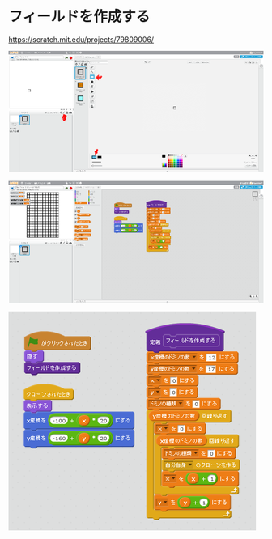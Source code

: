 # フィールドを作成する

https://scratch.mit.edu/projects/79809006/

![](b001.png)

![](b002.png)

![](script.png)